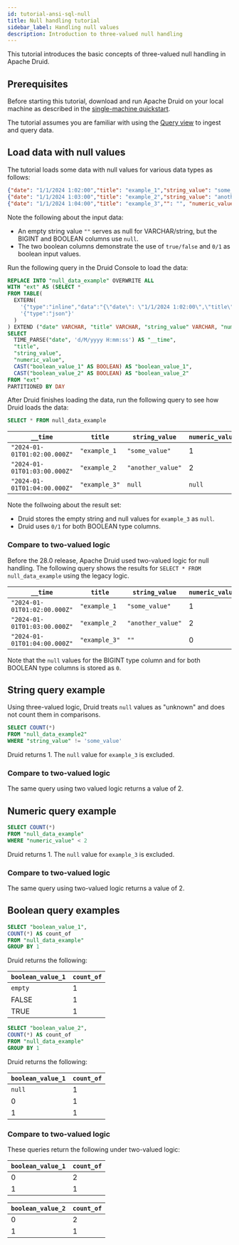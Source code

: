 ```yaml
---
id: tutorial-ansi-sql-null
title: Null handling tutorial
sidebar_label: Handling null values
description: Introduction to three-valued null handling
---
```


<!--
  ~ Licensed to the Apache Software Foundation (ASF) under one
  ~ or more contributor license agreements.  See the NOTICE file
  ~ distributed with this work for additional information
  ~ regarding copyright ownership.  The ASF licenses this file
  ~ to you under the Apache License, Version 2.0 (the
  ~ "License"); you may not use this file except in compliance
  ~ with the License.  You may obtain a copy of the License at
  ~
  ~   http://www.apache.org/licenses/LICENSE-2.0
  ~
  ~ Unless required by applicable law or agreed to in writing,
  ~ software distributed under the License is distributed on an
  ~ "AS IS" BASIS, WITHOUT WARRANTIES OR CONDITIONS OF ANY
  ~ KIND, either express or implied.  See the License for the
  ~ specific language governing permissions and limitations
  ~ under the License.
  -->

This tutorial introduces the basic concepts of three-valued null handling in Apache Druid.

## Prerequisites

Before starting this tutorial, download and run Apache Druid on your local machine as described in
the [single-machine quickstart](index.md).

The tutorial assumes you are familiar with using the [Query view](./tutorial-sql-query-view.md) to ingest and query data.

## Load data with null values

The tutorial loads some data with null values for various data types as follows:

```json
{"date": "1/1/2024 1:02:00","title": "example_1","string_value": "some_value","numeric_value": 1,"boolean_value_1": true,"boolean_value_2": "1"}
{"date": "1/1/2024 1:03:00","title": "example_2","string_value": "another_value","numeric_value": 2,"boolean_value_1": false,"boolean_value_2": "0"}
{"date": "1/1/2024 1:04:00","title": "example_3","": "", "numeric_value": null, "boolean_value_1": null,"boolean_value_2":null}
```

Note the following about the input data:
- An empty string value `""` serves as null for VARCHAR/string, but the BIGINT and BOOLEAN columns use `null`.
- The two boolean columns demonstrate the use of `true/false` and `0/1` as boolean input values. 

Run the following query in the Druid Console to load the data:

```sql
REPLACE INTO "null_data_example" OVERWRITE ALL
WITH "ext" AS (SELECT *
FROM TABLE(
  EXTERN(
    '{"type":"inline","data":"{\"date\": \"1/1/2024 1:02:00\",\"title\": \"example_1\",\"string_value\": \"some_value\",\"numeric_value\": 1,\"boolean_value_1\": true,\"boolean_value_2\": \"1\"}\n{\"date\": \"1/1/2024 1:03:00\",\"title\": \"example_2\",\"string_value\": \"another_value\",\"numeric_value\": 2,\"boolean_value_1\": false,\"boolean_value_2\": \"0\"}\n{\"date\": \"1/1/2024 1:04:00\",\"title\": \"example_3\",\"\": \"\", \"numeric_value\": null, \"boolean_value_1\": \"\",\"boolean_value_2\":null}"}',
    '{"type":"json"}'
  )
) EXTEND ("date" VARCHAR, "title" VARCHAR, "string_value" VARCHAR, "numeric_value" BIGINT, "boolean_value_1" VARCHAR, "boolean_value_2" VARCHAR))
SELECT
  TIME_PARSE("date", 'd/M/yyyy H:mm:ss') AS "__time",
  "title",
  "string_value",
  "numeric_value",
  CAST("boolean_value_1" AS BOOLEAN) AS "boolean_value_1",
  CAST("boolean_value_2" AS BOOLEAN) AS "boolean_value_2"
FROM "ext"
PARTITIONED BY DAY
```

After Druid finishes loading the data, run the following query to see how Druid loads the data:

```sql
SELECT * FROM null_data_example
```

|`__time`|`title`|`string_value`|`numeric_value`|`boolean_value_1`|`boolean_value_2`|
|---|---|---|---|---|---|
|`"2024-01-01T01:02:00.000Z"`|`"example_1`|`"some_value"`|1|`1|1|
|`"2024-01-01T01:03:00.000Z"`|`"example_2`|`"another_value"`|2|0|0|
|`"2024-01-01T01:04:00.000Z"`|`"example_3"`|`null`|`null`|`null`|`null`|

Note the follwoing about the result set:
- Druid stores the empty string and null values for `example_3` as `null`.
- Druid uses `0/1` for both BOOLEAN type columns.

### Compare to two-valued logic

Before the 28.0 release, Apache Druid used two-valued logic for null handling. The following query shows the results for `SELECT * FROM null_data_example` using the legacy logic.

|`__time`|`title`|`string_value`|`numeric_value`|`boolean_value_1`|`boolean_value_2`|
|---|---|---|---|---|---|
|`"2024-01-01T01:02:00.000Z"`|`"example_1`|`"some_value"`|1|1|1|
|`"2024-01-01T01:03:00.000Z"`|`"example_2`|`"another_value"`|2|0|0|
|`"2024-01-01T01:04:00.000Z"`|`"example_3"`|`""`|0|0|0|

Note that the `null` values for the BIGINT type column and for both BOOLEAN type columns is stored as `0`.

## String query example

Using three-valued logic, Druid treats `null` values as "unknown" and does not count them in comparisons.

```sql
SELECT COUNT(*)
FROM "null_data_example2"
WHERE "string_value" != 'some_value'
```

Druid returns 1. The `null` value for `example_3` is excluded.

### Compare to two-valued logic

The same query using two valued logic returns a value of 2.

## Numeric query example

```sql
SELECT COUNT(*)
FROM "null_data_example"
WHERE "numeric_value" < 2
```

Druid returns 1. The `null` value for `example_3` is excluded.

### Compare to two-valued logic

The same query using two-valued logic returns a value of 2.

## Boolean query examples 

```sql
SELECT "boolean_value_1",
COUNT(*) AS count_of
FROM "null_data_example"
GROUP BY 1
```

Druid returns the following:

|`boolean_value_1`|`count_of`|
|---|---|
|`empty`|1|
|FALSE|1|
|TRUE|1|


```sql
SELECT "boolean_value_2",
COUNT(*) AS count_of
FROM "null_data_example"
GROUP BY 1
```

Druid returns the following:

|`boolean_value_1`|`count_of`|
|---|---|
|`null`|1|
|0|1|
|1|1|

### Compare to two-valued logic

These queries return the following under two-valued logic:

|`boolean_value_1`|`count_of`|
|---|---|
|0|2|
|1|1|

|`boolean_value_2`|`count_of`|
|---|---|
|0|2|
|1|1|









